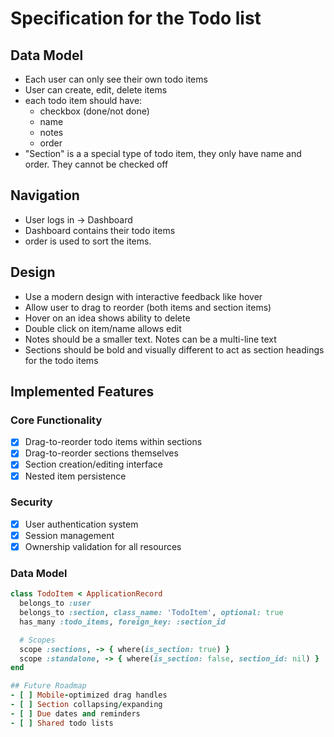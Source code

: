 # Specification for the Todo list

## Data Model
- Each user can only see their own todo items
- User can create, edit, delete items
- each todo item should have:
    - checkbox (done/not done)
    - name
    - notes
    - order
- "Section" is a a special type of todo item, they only have name and order. They cannot be checked off

## Navigation
- User logs in -> Dashboard
- Dashboard contains their todo items
- order is used to sort the items.

## Design
- Use a modern design with interactive feedback like hover
- Allow user to drag to reorder (both items and section items)
- Hover on an idea shows ability to delete
- Double click on item/name allows edit
- Notes should be a smaller text. Notes can be a multi-line text
- Sections should be bold and visually different to act as section headings for the todo items

## Implemented Features

### Core Functionality
- [x] Drag-to-reorder todo items within sections
- [x] Drag-to-reorder sections themselves
- [x] Section creation/editing interface
- [x] Nested item persistence

### Security
- [x] User authentication system
- [x] Session management
- [x] Ownership validation for all resources

### Data Model
```ruby
class TodoItem < ApplicationRecord
  belongs_to :user
  belongs_to :section, class_name: 'TodoItem', optional: true
  has_many :todo_items, foreign_key: :section_id

  # Scopes
  scope :sections, -> { where(is_section: true) }
  scope :standalone, -> { where(is_section: false, section_id: nil) }
end

## Future Roadmap
- [ ] Mobile-optimized drag handles
- [ ] Section collapsing/expanding
- [ ] Due dates and reminders
- [ ] Shared todo lists